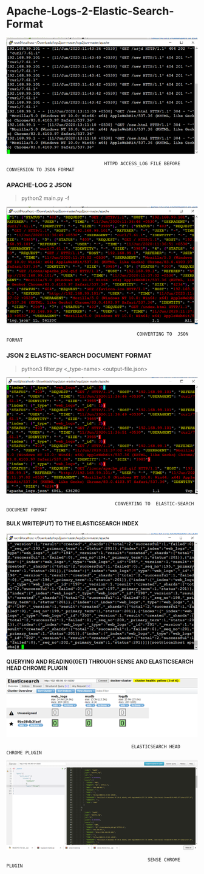 
# Apache-Logs-2-Elastic-Search-Format




<img src="https://github.com/raghav1674/Apache-log2Elasticformat/blob/master/log-apache-task/at-present-access-log.PNG"/>
   


                                        HTTPD ACCESS_LOG FILE BEFORE CONVERSION TO JSON FORMAT
    
    
### APACHE-LOG 2 JSON

 
>python2 main.py -f <log-file>
   
   
 <img src="https://github.com/raghav1674/Apache-log2Elasticformat/blob/master/log-apache-task/log-json-1.PNG"/>
    
                                                    CONVERTING TO  JSON FORMAT
    


### JSON 2 ELASTIC-SEARCH DOCUMENT FORMAT

 >python3 filter.py <json-converted-log-file>   <_type-name>  <output-file.json>
    
   
   <img src="https://github.com/raghav1674/Apache-log2Elasticformat/blob/master/log-apache-task/finally-converted.PNG"/>
    
    
                                            CONVERTING TO  ELASTIC-SEARCH DOCUMENT FORMAT
                                            
                                            
                                            
                                            
                                            
 #### BULK WRITE(PUT) TO THE ELASTICSEARCH INDEX 
                                            
                                            
                                            
  <img src="https://github.com/raghav1674/Apache-log2Elasticformat/blob/master/log-apache-task/successful-put.PNG"/>                                    
                                            
                                            
 ####  QUERYING AND READING(GET) THROUGH SENSE AND  ELASTICSEARCH HEAD CHROME PLUGIN    
 
 
 
 
  <img src="https://github.com/raghav1674/Apache-log2Elasticformat/blob/master/log-apache-task/elastic_head_webui.PNG"/>
  
  
  
                                                  ELASTICSEARCH HEAD CHROME PLUGIN
                                                  
                                                  
  
  <img src="https://github.com/raghav1674/Apache-log2Elasticformat/blob/master/log-apache-task/sense-query-mozilla.PNG"/>
  
                                                        SENSE CHROME PLUGIN
 
                                            
    
